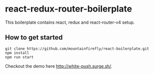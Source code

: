# react-redux-router-boilerplate
This boilerplate contains react, redux and react-router-v4 setup.

## How to get started
```
git clone https://github.com/mountainfirefly/react-boilerplate.git
npm install
npm run start
```

Checkout the demo here http://white-push.surge.sh/.

